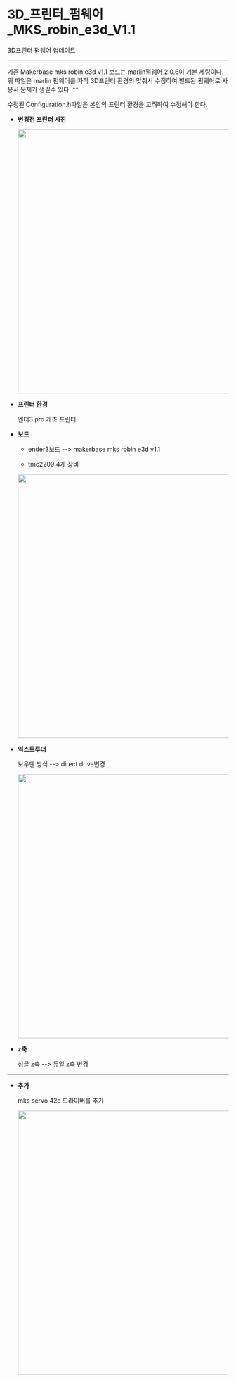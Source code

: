 # 3D_프린터_펌웨어_MKS_robin_e3d_V1.1
3D프린터 펌웨어 업데이트

---

기존 Makerbase mks robin e3d v1.1 보드는 marlin펌웨어 2.0.6이 기본 세팅이다.
위 파일은 marlin 펌웨어를 자작 3D프린터 환경의 맞춰서 수정하여 빌드된 펌웨어로 사용시 문제가 생길수 있다. ^^

수정된 Configuration.h파일은 본인의 프린터 환경을 고려하여 수정해야 한다.

* __변경전 프린터 사진__

  <img src="https://user-images.githubusercontent.com/50231941/220642399-d5cc7a98-12ca-487e-a857-fda7f7f94824.jpg" width="600" height="600"/>

* __프린터 환경__

  엔더3 pro 개조 프린터

* __보드__

  * ender3보드 --> makerbase mks robin e3d v1.1
  
  * tmc2209 4개 장비
  
  <img src="https://user-images.githubusercontent.com/50231941/220643423-28742787-64ac-4b8f-a75d-7186a11f1279.jpg" width="600" height="600"/>

* __익스트루더__

  보우덴 방식 --> direct drive변경
  
  <img src="https://user-images.githubusercontent.com/50231941/220643196-0619b1f1-7cd2-4939-a790-e7e9ce6b8dc4.jpg" width="600" height="600"/>

* __z축__

  싱글 z축 --> 듀얼 z축 변경

---

* __추가__

  mks servo 42c 드라이버를 추가
  
  <img src="https://user-images.githubusercontent.com/50231941/220643606-ca506db8-3418-4b40-8f1c-76894ae722bc.jpg" width="600" height="600"/>

  
